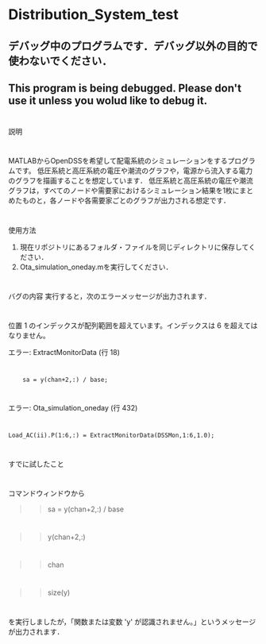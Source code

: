 # Distribution_System_test
## デバッグ中のプログラムです．デバッグ以外の目的で使わないでください．
## This program is being debugged. Please don't use it unless you wolud like to debug it.
#
説明
#
MATLABからOpenDSSを希望して配電系統のシミュレーションをするプログラムです。
低圧系統と高圧系統の電圧や潮流のグラフや，電源から流入する電力のグラフを描画することを想定しています．
低圧系統と高圧系統の電圧や潮流グラフは，すべてのノードや需要家におけるシミュレーション結果を1枚にまとめたものと，各ノードや各需要家ごとのグラフが出力される想定です．
#
使用方法
1. 現在リポジトリにあるフォルダ・ファイルを同じディレクトリに保存してください．
2. Ota_simulation_oneday.mを実行してください．
#
バグの内容
実行すると，次のエラーメッセージが出力されます．
#
位置 1 のインデックスが配列範囲を超えています。インデックスは 6 を超えてはなりません。

エラー: ExtractMonitorData (行 18)
#
        sa = y(chan+2,:) / base;
#
エラー: Ota_simulation_oneday (行 432)
#
    Load_AC(ii).P(1:6,:) = ExtractMonitorData(DSSMon,1:6,1.0);
#
すでに試したこと
#
コマンドウィンドウから
>> sa = y(chan+2,:) / base
#
>> y(chan+2,:)
#
>> chan
#
>> size(y)
#
を実行しましたが，「関数または変数 'y' が認識されません。」というメッセージが出力されます．
